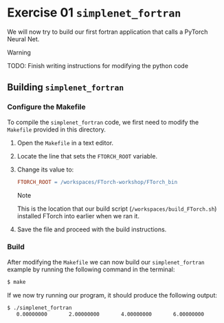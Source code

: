 # Exercise 01 `simplenet_fortran`

We will now try to build our first fortran application that calls a PyTorch Neural Net.

> [!WARNING]
> TODO: Finish writing instructions for modifying the python code

## Building `simplenet_fortran`

### Configure the Makefile

To compile the `simplenet_fortran` code, we first need to modify the `Makefile` provided in this directory.

1. Open the `Makefile` in a text editor.
2. Locate the line that sets the `FTORCH_ROOT` variable.
3. Change its value to:

    ```makefile
    FTORCH_ROOT = /workspaces/FTorch-workshop/FTorch_bin
    ```
    
    > [!NOTE] 
    > This is the location that our build script (`/workspaces/build_FTorch.sh`) installed FTorch into earlier when we ran it. 

4. Save the file and proceed with the build instructions.

### Build

After modifying the `Makefile` we can now build our `simplenet_fortran` example by running the following command in the terminal:

```bash
$ make
```

If we now try running our program, it should produce the following output:

```bash
$ ./simplenet_fortran 
   0.00000000       2.00000000       4.00000000       6.00000000       8.00000000
```